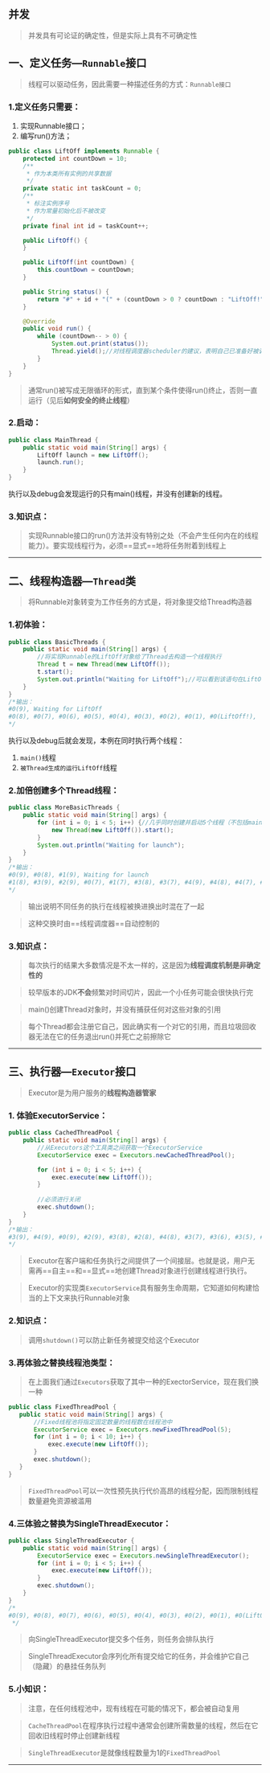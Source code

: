 并发
----
> 并发具有可论证的确定性，但是实际上具有不可确定性

## 一、定义任务—`Runnable`接口
> 线程可以驱动任务，因此需要一种描述任务的方式：`Runnable接口`

### 1.定义任务只需要：

1. 实现Runnable接口；
2. 编写run()方法；

```java
public class LiftOff implements Runnable {
    protected int countDown = 10;
    /**
     * 作为本类所有实例的共享数据
     */
    private static int taskCount = 0;
    /**
     * 标注实例序号
     * 作为常量初始化后不被改变
     */
    private final int id = taskCount++;

    public LiftOff() {
    }

    public LiftOff(int countDown) {
        this.countDown = countDown;
    }

    public String status() {
        return "#" + id + "(" + (countDown > 0 ? countDown : "LiftOff!") + "), ";
    }

    @Override
    public void run() {
        while (countDown-- > 0) {
            System.out.print(status());
            Thread.yield();//对线程调度器scheduler的建议，表明自己已准备好被调度执行
        }
    }
}

```

> 通常run()被写成无限循环的形式，直到某个条件使得run()终止，否则一直运行（见后**如何安全的终止线程**）

### 2.启动：

```java
public class MainThread {
    public static void main(String[] args) {
        LiftOff launch = new LiftOff();
        launch.run();
    }
}
```

执行以及debug会发现运行的只有main()线程，并没有创建新的线程。

### 3.知识点：

> 实现Runnable接口的run()方法并没有特别之处（不会产生任何内在的线程能力）。要实现线程行为，必须==显式==地将任务附着到线程上

----

## 二、线程构造器—`Thread`类

> 将Runnable对象转变为工作任务的方式是，将对象提交给Thread构造器

### 1.初体验：

```java
public class BasicThreads {
    public static void main(String[] args) {
      	//将实现Runnable的LiftOff对象给了Thread去构造一个线程执行
        Thread t = new Thread(new LiftOff());
        t.start();
        System.out.println("Waiting for LiftOff");//可以看到该语句在LiftOff执行完期间执行了
    }
}
/*输出：
#0(9), Waiting for LiftOff
#0(8), #0(7), #0(6), #0(5), #0(4), #0(3), #0(2), #0(1), #0(LiftOff!), 
*/
```

执行以及debug后就会发现，本例在同时执行两个线程：

1. ``main()``线程
2. ``被Thread生成的运行LiftOff``线程

### 2.加倍创建多个Thread线程：

```java
public class MoreBasicThreads {
    public static void main(String[] args) {
        for (int i = 0; i < 5; i++) {//几乎同时创建并启动5个线程（不包括main线程）
            new Thread(new LiftOff()).start();
        }
        System.out.println("Waiting for launch");
    }
}
/*输出：
#0(9), #0(8), #1(9), Waiting for launch
#1(8), #3(9), #2(9), #0(7), #1(7), #3(8), #3(7), #4(9), #4(8), #4(7), #3(6), #4(6), #3(5), #4(5), #3(4), #4(4), #3(3), #1(6), #4(3), #4(2), #4(1), #4(LiftOff!), #2(8), #1(5), #3(2), #0(6), #3(1), #1(4), #3(LiftOff!), #2(7), #1(3), #0(5), #2(6), #1(2), #2(5), #0(4), #2(4), #2(3), #2(2), #2(1), #2(LiftOff!), #0(3), #0(2), #0(1), #0(LiftOff!), #1(1), #1(LiftOff!),
*/
```

> 输出说明不同任务的执行在线程被换进换出时混在了一起

> 这种交换时由==线程调度器==自动控制的

### 3.知识点：

>  每次执行的结果大多数情况是不太一样的，这是因为**线程调度机制是非确定性的**

> 较早版本的JDK**不会**频繁对时间切片，因此一个小任务可能会很快执行完

> main()创建Thread对象时，并没有捕获任何对这些对象的引用

> 每个Thread都会注册它自己，因此确实有一个对它的引用，而且垃圾回收器无法在它的任务退出run()并死亡之前擦除它

----

## 三、执行器—`Executor`接口

> Executor是为用户服务的**线程构造器管家**

### 1. 体验ExecutorService：

```java
public class CachedThreadPool {
    public static void main(String[] args) {
        //从Executors这个工具类之间获取一个ExecutorService
        ExecutorService exec = Executors.newCachedThreadPool();

        for (int i = 0; i < 5; i++) {
            exec.execute(new LiftOff());
        }
				
      	//必须进行关闭
        exec.shutdown();
    }
}
/*输出：
#3(9), #4(9), #0(9), #2(9), #3(8), #2(8), #4(8), #3(7), #3(6), #3(5), #3(4), #3(3), #3(2), #2(7), #3(1), #2(6), #1(9), #0(8), #3(LiftOff!), #4(7), #0(7), #1(8), #2(5), #0(6), #4(6), #0(5), #1(7), #0(4), #4(5), #2(4), #4(4), #0(3), #1(6), #0(2), #4(3), #1(5), #2(3), #1(4), #4(2), #1(3), #1(2), #0(1), #0(LiftOff!), #1(1), #4(1), #4(LiftOff!), #2(2), #2(1), #1(LiftOff!), #2(LiftOff!), 
*/
```

> Executor在客户端和任务执行之间提供了一个间接层。也就是说，用户无需再==自主==和==显式==地创建Thread对象进行创建线程进行执行。

> Executor的实现类`ExecutorService`具有服务生命周期，它知道如何构建恰当的上下文来执行Runnable对象

### 2.知识点：

> 调用`shutdown()`可以防止新任务被提交给这个Executor

### 3.再体验之替换线程池类型：

> 在上面我们通过`Executors`获取了其中一种的ExectorService，现在我们换一种

```java
public class FixedThreadPool {
   public static void main(String[] args) {
       //Fixed线程池将指定固定数量的线程数在线程池中
       ExecutorService exec = Executors.newFixedThreadPool(5);
       for (int i = 0; i < 10; i++) {
           exec.execute(new LiftOff());
       }
       exec.shutdown();
   }
}
```

> `FixedThreadPool`可以一次性预先执行代价高昂的线程分配，因而限制线程数量避免资源被滥用

### 4.三体验之替换为SingleThreadExecutor：

```java
public class SingleThreadExecutor {
    public static void main(String[] args) {
        ExecutorService exec = Executors.newSingleThreadExecutor();
        for (int i = 0; i < 5; i++) {
            exec.execute(new LiftOff());
        }
        exec.shutdown();
    }
}
/*
#0(9), #0(8), #0(7), #0(6), #0(5), #0(4), #0(3), #0(2), #0(1), #0(LiftOff!), #1(9), #1(8), #1(7), #1(6), #1(5), #1(4), #1(3), #1(2), #1(1), #1(LiftOff!), #2(9), #2(8), #2(7), #2(6), #2(5), #2(4), #2(3), #2(2), #2(1), #2(LiftOff!), #3(9), #3(8), #3(7), #3(6), #3(5), #3(4), #3(3), #3(2), #3(1), #3(LiftOff!), #4(9), #4(8), #4(7), #4(6), #4(5), #4(4), #4(3), #4(2), #4(1), #4(LiftOff!), 
 */
```

> 向SingleThreadExecutor提交多个任务，则任务会排队执行

> SingleThreadExecutor会序列化所有提交给它的任务，并会维护它自己（隐藏）的悬挂任务队列

### 5.小知识：

> 注意，在任何线程池中，现有线程在可能的情况下，都会被自动复用

> `CacheThreadPool`在程序执行过程中通常会创建所需数量的线程，然后在它回收旧线程时停止创建新线程

> `SingleThreadExecutor`是就像线程数量为1的`FixedThreadPool`

----

